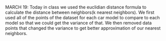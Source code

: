 MARCH 19:
    Today in class we used the euclidian distance formula to calculate the distance between neighbors(k nearest neighbors).
    We first used all of the points of the dataset for each car model to compare to each model so that we could get
    the variance of that. We then removed data points that changed the variance to get better approximation of our nearest
    neighbors.
